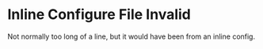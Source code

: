 # Inline Configure File Invalid

Not normally too long of a line, but it would have been from an inline config.

<!-- markdownlint-configure-file { "MD013": { line_length: 70 } } -->
